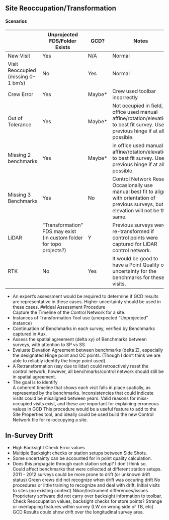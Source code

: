 ## Site Reoccupation/Transformation
#### Scenarios


|   |Unprojected FDS/Folder Exists|GCD?|Notes|
|---|-----------------------------|---|------|
|New Visit|Yes|N/A|Normal|
Visit Reoccupied (missing 0-1 bm’s)|No|Yes|Normal|
|Crew Error|Yes|Maybe*|Crew used toolbar incorrectly|
|Out of Tolerance|Yes|Maybe*|Not occupied in field, in office used manual affine/rotation/elevation to best fit survey. Use previous hinge if at all possible.|
|Missing 2 benchmarks|Yes|Maybe*|in office used manual affine/rotation/elevation to best fit survey. Use previous hinge if at all possible.|
|Missing 3 Benchmarks|Yes|No|Control Network Reset. Occasionally use manual best fit to align with orientation of previous surveys, but elevation will not be the same.|
|LiDAR|“Transformation” FDS may exist (in custom folder for topo projects?)|Y|Previous surveys were re-transformed if control points  were captured for LiDAR control network.|
|RTK|No|Yes|It would be good to have a Point Quality or uncertainty for the benchmarks for these visits.|
* An expert’s assessment would be required to determine if GCD results are representative in these cases. Higher uncertainty should be used in these cases.
##Ideal Assessment Procedure  
Capture the Timeline of the Control Network for a site.  
* Instances of Transformation Tool use (unexpected “Unprojected” instance)  
* Continuation of Benchmarks in each survey, verified by Benchmarks captured in Aux.  
* Assess the spatial agreement (delta xy) of Benchmarks between surveys, with attention to SP vs SS.
* Evaluate Elevation Agreement between benchmarks (delta Z), especially the designated Hinge point and OC points. (Though I don’t think we are able to reliably identify the hinge point used).  
* A Retransformation (say due to lidar) could retroactively reset the control network, however, all benchmarks/control network should still be in spatial agreement.  
* The goal is to identify  
A coherent timeline that shows each visit falls in place spatially, as represented by the benchmarks.
Inconsistencies that could indicate visits could be misaligned between years.
Valid reasons for miss-occupied visits exist, and these are important for explaining erroneous values in GCD
This procedure would be a useful feature to add to the Site Properties tool, and ideally could be used build the new Control Network file for re-occupying a site.
## In-Survey Drift  
* High Backsight Check Error values  
* Multiple Backsight checks or station setups between Side Shots.  
* Some uncertainty can be accounted for in point quality calculation.   
* Does this propagate through each station setup? I don’t think so.  
Could affect benchmarks that were collected at different station setups.  
2011 - 2012 surveys could be more prone to drift (or unknown drift status)
Green crews did not recognize when drift was occuring drift
No procedures or little training to recognize and deal with drift.
Initial visits to sites (no existing context)
Nikon/Instrument differences/issues
Proprietary software did not carry over backsight information to toolbar.
Check Reoccupation values, backsight checks for store points?
Strange or overlapping features within survey (LW on wrong side of TB, etc)
GCD Results could show drift over the longitudinal survey area.
